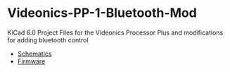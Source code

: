 # Videonics-PP-1-Bluetooth-Mod
 KiCad 6.0 Project Files for the Videonics Processor Plus and modifications for adding bluetooth control  
- [Schematics](ebtrac_mod_pp1.pdf)
- [Firmware](https://github.com/ebtrac/pp1_esp32_control)
